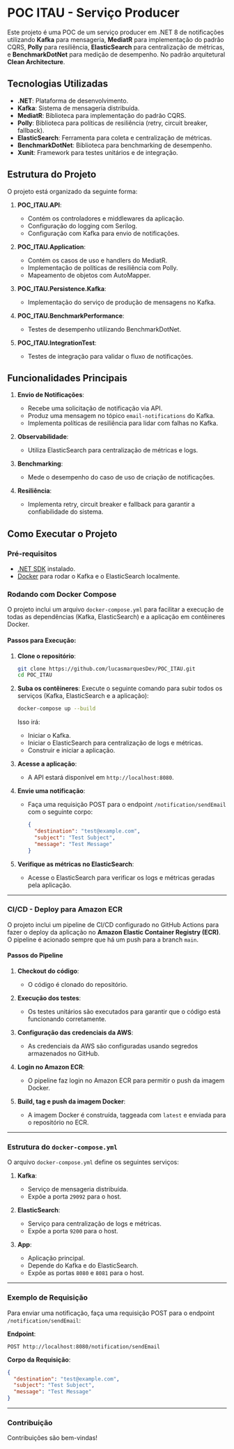 # POC ITAU - Serviço Producer

Este projeto é uma POC de um serviço producer em .NET 8 de notificações utilizando **Kafka** para mensageria, **MediatR** para implementação do padrão CQRS, **Polly** para resiliência, **ElasticSearch** para centralização de métricas, e **BenchmarkDotNet** para medição de desempenho. No padrão arquitetural **Clean Architecture**.

## Tecnologias Utilizadas

- **.NET**: Plataforma de desenvolvimento.
- **Kafka**: Sistema de mensageria distribuída.
- **MediatR**: Biblioteca para implementação do padrão CQRS.
- **Polly**: Biblioteca para políticas de resiliência (retry, circuit breaker, fallback).
- **ElasticSearch**: Ferramenta para coleta e centralização de métricas.
- **BenchmarkDotNet**: Biblioteca para benchmarking de desempenho.
- **Xunit**: Framework para testes unitários e de integração.

## Estrutura do Projeto

O projeto está organizado da seguinte forma:

1. **POC_ITAU.API**:
   - Contém os controladores e middlewares da aplicação.
   - Configuração do logging com Serilog.
   - Configuração com Kafka para envio de notificações.

2. **POC_ITAU.Application**:
   - Contém os casos de uso e handlers do MediatR.
   - Implementação de políticas de resiliência com Polly.
   - Mapeamento de objetos com AutoMapper.

3. **POC_ITAU.Persistence.Kafka**:
   - Implementação do serviço de produção de mensagens no Kafka.

4. **POC_ITAU.BenchmarkPerformance**:
   - Testes de desempenho utilizando BenchmarkDotNet.

5. **POC_ITAU.IntegrationTest**:
   - Testes de integração para validar o fluxo de notificações.

## Funcionalidades Principais

1. **Envio de Notificações**:
   - Recebe uma solicitação de notificação via API.
   - Produz uma mensagem no tópico `email-notifications` do Kafka.
   - Implementa políticas de resiliência para lidar com falhas no Kafka.

2. **Observabilidade**:
   - Utiliza ElasticSearch para centralização de métricas e logs.

3. **Benchmarking**:
   - Mede o desempenho do caso de uso de criação de notificações.

4. **Resiliência**:
   - Implementa retry, circuit breaker e fallback para garantir a confiabilidade do sistema.

## Como Executar o Projeto

### Pré-requisitos

- [.NET SDK](https://dotnet.microsoft.com/download) instalado.
- [Docker](https://www.docker.com/) para rodar o Kafka e o ElasticSearch localmente.

### Rodando com Docker Compose

O projeto inclui um arquivo `docker-compose.yml` para facilitar a execução de todas as dependências (Kafka, ElasticSearch) e a aplicação em contêineres Docker.

#### Passos para Execução:

1. **Clone o repositório**:
   ```bash
   git clone https://github.com/lucasmarquesDev/POC_ITAU.git
   cd POC_ITAU
   ```

2. **Suba os contêineres**:
   Execute o seguinte comando para subir todos os serviços (Kafka, ElasticSearch e a aplicação):
   ```bash
   docker-compose up --build
   ```

   Isso irá:
   - Iniciar o Kafka.
   - Iniciar o ElasticSearch para centralização de logs e métricas.
   - Construir e iniciar a aplicação.

3. **Acesse a aplicação**:
   - A API estará disponível em `http://localhost:8080`.

4. **Envie uma notificação**:
   - Faça uma requisição POST para o endpoint `/notification/sendEmail` com o seguinte corpo:
     ```json
     {
       "destination": "test@example.com",
       "subject": "Test Subject",
       "message": "Test Message"
     }
     ```

5. **Verifique as métricas no ElasticSearch**:
   - Acesse o ElasticSearch para verificar os logs e métricas geradas pela aplicação.

---

### CI/CD - Deploy para Amazon ECR

O projeto inclui um pipeline de CI/CD configurado no GitHub Actions para fazer o deploy da aplicação no **Amazon Elastic Container Registry (ECR)**. O pipeline é acionado sempre que há um push para a branch `main`.

#### Passos do Pipeline

1. **Checkout do código**:
   - O código é clonado do repositório.

2. **Execução dos testes**:
   - Os testes unitários são executados para garantir que o código está funcionando corretamente.

3. **Configuração das credenciais da AWS**:
   - As credenciais da AWS são configuradas usando segredos armazenados no GitHub.

4. **Login no Amazon ECR**:
   - O pipeline faz login no Amazon ECR para permitir o push da imagem Docker.

5. **Build, tag e push da imagem Docker**:
   - A imagem Docker é construída, taggeada com `latest` e enviada para o repositório no ECR.

---

### Estrutura do `docker-compose.yml`

O arquivo `docker-compose.yml` define os seguintes serviços:

1. **Kafka**:
   - Serviço de mensageria distribuída.
   - Expõe a porta `29092` para o host.

2. **ElasticSearch**:
   - Serviço para centralização de logs e métricas.
   - Expõe a porta `9200` para o host.

3. **App**:
   - Aplicação principal.
   - Depende do Kafka e do ElasticSearch.
   - Expõe as portas `8080` e `8081` para o host.

---

### Exemplo de Requisição

Para enviar uma notificação, faça uma requisição POST para o endpoint `/notification/sendEmail`:

**Endpoint**:
```
POST http://localhost:8080/notification/sendEmail
```

**Corpo da Requisição**:
```json
{
  "destination": "test@example.com",
  "subject": "Test Subject",
  "message": "Test Message"
}
```

---

### Contribuição

Contribuições são bem-vindas! 